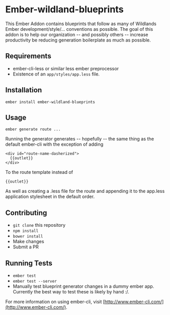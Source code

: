 # Ember-wildland-blueprints

This Ember Addon contains blueprints that follow as many of Wildlands Ember development/style/... conventions as possible.
The goal of this addon is to help our organization -- and possibly others -- increase productivity be reducing generation
boilerplate as much as possible.

## Requirements
* ember-cli-less or similar less ember preprocessor
* Existence of an `app/styles/app.less` file.

## Installation
`ember install ember-wildland-blueprints`

## Usage
`ember generate route ...`

Running the generator generates -- hopefully -- the same thing as the default ember-cli with the exception of adding
```
<div id="route-name-dasherized">
  {{outlet}}
</div>
```
To the route template instead of
```
{{outlet}}
```
As well as creating a .less file for the route and appending it to the app.less application stylesheet in the default order.

## Contributing

* `git clone` this repository
* `npm install`
* `bower install`
* Make changes
* Submit a PR

## Running Tests

* `ember test`
* `ember test --server`
* Manually test blueprint generator changes in a dummy ember app. Currently the best way to test these is likely by hand :/.

For more information on using ember-cli, visit [http://www.ember-cli.com/](http://www.ember-cli.com/).
